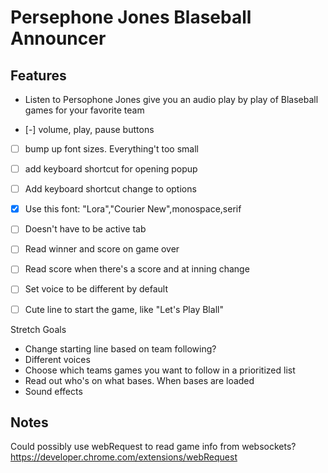 # Persephone Jones Blaseball Announcer

## Features

- Listen to Persophone Jones give you an audio play by play of Blaseball games for your favorite team

- [-] volume, play, pause buttons
- [ ] bump up font sizes. Everything't too small
- [ ] add keyboard shortcut for opening popup
- [ ] Add keyboard shortcut change to options
- [x] Use this font: "Lora","Courier New",monospace,serif
- [ ] Doesn't have to be active tab

- [ ] Read winner and score on game over
- [ ] Read score when there's a score and at inning change
- [ ] Set voice to be different by default
- [ ] Cute line to start the game, like "Let's Play Blall"

Stretch Goals

- Change starting line based on team following?
- Different voices
- Choose which teams games you want to follow in a prioritized list
- Read out who's on what bases. When bases are loaded
- Sound effects

## Notes

Could possibly use webRequest to read game info from websockets? https://developer.chrome.com/extensions/webRequest
